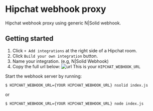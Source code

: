 # Hipchat webhook proxy

Hipchat webhook proxy using generic N|Solid webhook.

## Getting started

1. Click `+ Add integrations` at the right side of a Hipchat room.
2. Click `Build your own integration` button.
3. Name your integration. (e.g, N|Solid Webhook)
4. Copy the full url below:
![url](https://user-images.githubusercontent.com/5035902/29395435-b6da23ac-834b-11e7-8600-ca6d435762b2.png)
This is your `HIPCHAT_WEBHOOK_URL`

Start the webhook server by running:
```
$ HIPCHAT_WEBHOOK_URL={YOUR HIPCHAT_WEBHOOK_URL} nsolid index.js
```

or

```
$ HIPCHAT_WEBHOOK_URL={YOUR HIPCHAT_WEBHOOK_URL} node index.js
```


